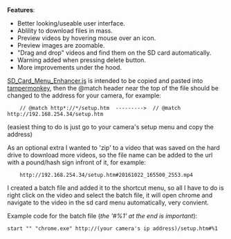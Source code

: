 **Features**:
- Better looking/useable user interface.
- Ablility to download files in mass.
- Preview videos by hovering mouse over an icon.
- Preview images are zoomable.
- "Drag and drop" videos and find them on the SD card automatically.
- Warning added when pressing delete button.
- More improvements under the hood.

[SD_Card_Menu_Enhancer.js](https://raw.githubusercontent.com/echandler/D-Link_DCS-2330L_scripts/master/src/SD_Card_Menu_Enhancer.js) is intended to be copied and pasted into [tampermonkey](https://chrome.google.com/webstore/detail/tampermonkey/dhdgffkkebhmkfjojejmpbldmpobfkfo?hl=en), then the @match header near the top of the file should be changed to the address for your camera, for example: 
```
    // @match http*://*/setup.htm  --------->  // @match http://192.168.254.34/setup.htm 
```
(easiest thing to do is just go to your camera's setup menu and copy the address)

As an optional extra I wanted to 'zip' to a video that was saved on the hard drive to download more videos, so the file name can be added to the url with a pound/hash sign infront of it, for example:
```
    http://192.168.254.34/setup.htm#20161022_165500_2553.mp4
```
I created a batch file and added it to the shortcut menu, so all I have to do is right click on the video and select the batch file, it will open chrome and navigate to the video in the sd card menu automatically, very convient.

Example code for the batch file (*the '#%1' at the end is important*):
```
start "" "chrome.exe" http://(your camera's ip address)/setup.htm#%1
```
